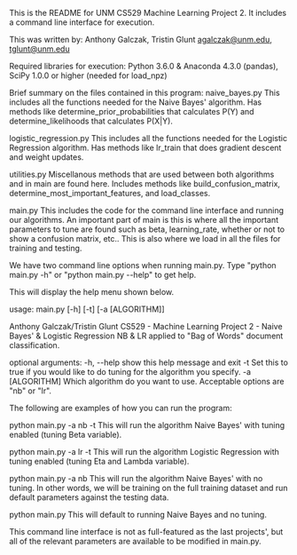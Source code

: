 This is the README for UNM CS529 Machine Learning Project 2.
It includes a command line interface for execution.

This was written by:
Anthony Galczak, Tristin Glunt
agalczak@unm.edu, tglunt@unm.edu

Required libraries for execution:
Python 3.6.0 & Anaconda 4.3.0 (pandas), SciPy 1.0.0 or higher (needed for load_npz)

Brief summary on the files contained in this program:
naive_bayes.py
This includes all the functions needed for the Naive Bayes' algorithm. Has methods like determine_prior_probabilities that calculates P(Y) and determine_likelihoods that calculates P(X|Y).

logistic_regression.py
This includes all the functions needed for the Logistic Regression algorithm. Has methods like lr_train that does gradient descent and weight updates.

utilities.py
Miscellanous methods that are used between both algorithms and in main are found here. Includes methods like build_confusion_matrix, determine_most_important_features, and load_classes.

main.py
This includes the code for the command line interface and running our algorithms. An important part of main is this is where all the important parameters to tune are found such as beta, learning_rate, whether or not to show a confusion matrix, etc.. This is also where we load in all the files for training and testing.


We have two command line options when running main.py.
Type "python main.py -h" or "python main.py --help" to get help.

This will display the help menu shown below.

usage: main.py [-h] [-t] [-a [ALGORITHM]]

Anthony Galczak/Tristin Glunt
CS529 - Machine Learning
Project 2 - Naive Bayes' & Logistic Regression
NB & LR applied to "Bag of Words" document classification.

optional arguments:
  -h, --help      show this help message and exit
  -t              Set this to true if you would like to do tuning for the algorithm you specify.
  -a [ALGORITHM]  Which algorithm do you want to use. Acceptable options are "nb" or "lr".


The following are examples of how you can run the program:

python main.py -a nb -t
This will run the algorithm Naive Bayes' with tuning enabled (tuning Beta variable).

python main.py -a lr -t
This will run the algorithm Logistic Regression with tuning enabled (tuning Eta and Lambda variable).

python main.py -a nb
This will run the algorithm Naive Bayes' with no tuning. In other words, we will be training on the
full training dataset and run default parameters against the testing data.

python main.py
This will default to running Naive Bayes and no tuning.

This command line interface is not as full-featured as the last projects', but all of the relevant
parameters are available to be modified in main.py.


